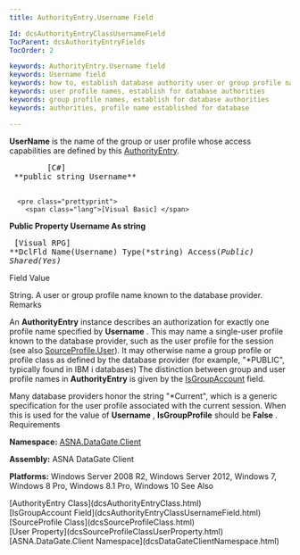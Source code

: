```yaml
---
title: AuthorityEntry.Username Field

Id: dcsAuthorityEntryClassUsernameField
TocParent: dcsAuthorityEntryFields
TocOrder: 2

keywords: AuthorityEntry.Username field
keywords: Username field
keywords: how to, establish database authority user or group profile name
keywords: user profile names, establish for database authorities
keywords: group profile names, establish for database authorities
keywords: authorities, profile name established for database

---
```


**UserName** is the name of the group or user profile whose access capabilities are defined by this [AuthorityEntry](dcsAuthorityEntryClass.html).
<pre class="prettyprint">
        <span class="lang">[C#]</span>
 **public string Username** 
      </pre>
      <pre class="prettyprint">
        <span class="lang">[Visual Basic] </span>
 **Public Property Username As string** 
      </pre>
      <pre class="prettyprint">
        <span class="lang">[Visual RPG]</span>
 **DclFld Name(Username) Type(*string) Access(*Public) Shared(*Yes)** 
      </pre>

Field
 Value

String. A user or group profile name known to the database provider.
Remarks

An **AuthorityEntry** instance describes an authorization for exactly one profile name specified by **Username** . This may name a single-user profile known to the database provider, such as the user profile for the session (see also [SourceProfile.User](dcsSourceProfileClassUserProperty.html)). It may otherwise name a group profile or profile class as defined by the database provider (for example, "*PUBLIC", typically found in IBM i databases) The distinction between group and user profile names in **AuthorityEntry** is given by the [IsGroupAccount](dcsAuthorityEntryClassUsernameField.html) field.

Many database providers honor the string "*Current", which is a generic specification for the user profile associated with the current session. When this is used for the value of **Username** , **IsGroupProfile** should be **False** .
Requirements

**Namespace:** [ASNA.DataGate.Client](dcsDataGateClientNamespace.html) 

**Assembly:** ASNA DataGate Client

**Platforms:** Windows Server 2008 R2, Windows Server 2012, Windows 7, Windows 8 Pro, Windows 8.1 Pro, Windows 10
See Also

<dl />
      [AuthorityEntry Class](dcsAuthorityEntryClass.html)
      <br />
      [IsGroupAccount Field](dcsAuthorityEntryClassUsernameField.html)
      <br />
      [SourceProfile Class](dcsSourceProfileClass.html)
      <br />
      [User Property](dcsSourceProfileClassUserProperty.html)
      <br />
      [ASNA.DataGate.Client Namespace](dcsDataGateClientNamespace.html)

